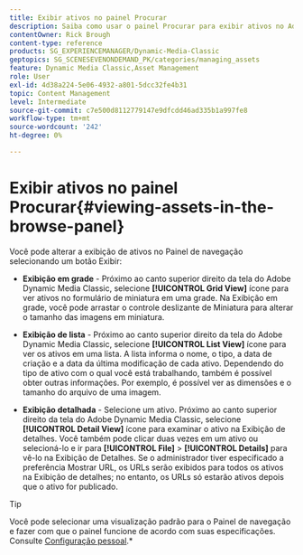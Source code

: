```yaml
---
title: Exibir ativos no painel Procurar
description: Saiba como usar o painel Procurar para exibir ativos no Adobe Dynamic Media Classic.
contentOwner: Rick Brough
content-type: reference
products: SG_EXPERIENCEMANAGER/Dynamic-Media-Classic
geptopics: SG_SCENESEVENONDEMAND_PK/categories/managing_assets
feature: Dynamic Media Classic,Asset Management
role: User
exl-id: 4d38a224-5e06-4932-a801-5dcc32fe4b31
topic: Content Management
level: Intermediate
source-git-commit: c7e500d8112779147e9dfcdd46ad335b1a997fe8
workflow-type: tm+mt
source-wordcount: '242'
ht-degree: 0%

---
```


# Exibir ativos no painel Procurar{#viewing-assets-in-the-browse-panel}

Você pode alterar a exibição de ativos no Painel de navegação selecionando um botão Exibir:

* **Exibição em grade** - Próximo ao canto superior direito da tela do Adobe Dynamic Media Classic, selecione **[!UICONTROL Grid View]** ícone para ver ativos no formulário de miniatura em uma grade. Na Exibição em grade, você pode arrastar o controle deslizante de Miniatura para alterar o tamanho das imagens em miniatura.

* **Exibição de lista** - Próximo ao canto superior direito da tela do Adobe Dynamic Media Classic, selecione **[!UICONTROL List View]** ícone para ver os ativos em uma lista. A lista informa o nome, o tipo, a data de criação e a data da última modificação de cada ativo. Dependendo do tipo de ativo com o qual você está trabalhando, também é possível obter outras informações. Por exemplo, é possível ver as dimensões e o tamanho do arquivo de uma imagem.

* **Exibição detalhada** - Selecione um ativo. Próximo ao canto superior direito da tela do Adobe Dynamic Media Classic, selecione **[!UICONTROL Detail View]** ícone para examinar o ativo na Exibição de detalhes. Você também pode clicar duas vezes em um ativo ou selecioná-lo e ir para **[!UICONTROL File]** > **[!UICONTROL Details]** para vê-lo na Exibição de Detalhes. Se o administrador tiver especificado a preferência Mostrar URL, os URLs serão exibidos para todos os ativos na Exibição de detalhes; no entanto, os URLs só estarão ativos depois que o ativo for publicado.

>[!TIP]
>
>Você pode selecionar uma visualização padrão para o Painel de navegação e fazer com que o painel funcione de acordo com suas especificações. Consulte [Configuração pessoal](personal-setup.md#personal_setup).*

